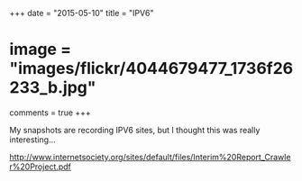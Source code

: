 +++
date = "2015-05-10"
title = "IPV6"
# image = "images/flickr/4044679477_1736f26233_b.jpg"
comments = true
+++

My snapshots are recording IPV6 sites, but I thought this was really interesting...
<!--more-->
http://www.internetsociety.org/sites/default/files/Interim%20Report_Crawler%20Project.pdf
